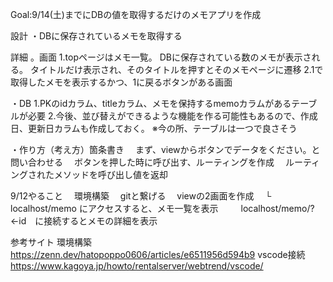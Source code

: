 Goal:9/14(土)までにDBの値を取得するだけのメモアプリを作成

設計
・DBに保存されているメモを取得する

詳細
。画面
    1.topページはメモ一覧。
        DBに保存されている数のメモが表示される。
        タイトルだけ表示され、そのタイトルを押すとそのメモページに遷移
    2.1で取得したメモを表示するかつ、1に戻るボタンがある画面

・DB
    1.PKのidカラム、titleカラム、メモを保持するmemoカラムがあるテーブルが必要
    2.今後、並び替えができるような機能を作る可能性もあるので、作成日、更新日カラムも作成しておく。
    ※今の所、テーブルは一つで良さそう

・作り方（考え方）箇条書き
　まず、viewからボタンでデータをください。と問い合わせる
　ボタンを押した時に呼び出す、ルーティングを作成
　ルーティングされたメソッドを呼び出し値を返却

9/12やること
　環境構築
　gitと繋げる
　viewの2画面を作成
　└ localhost/memo にアクセスすると、メモ一覧を表示
　　 localhost/memo/? ←id　に接続するとメモの詳細を表示

参考サイト
環境構築
https://zenn.dev/hatopoppo0606/articles/e6511956d594b9
vscode接続
https://www.kagoya.jp/howto/rentalserver/webtrend/vscode/